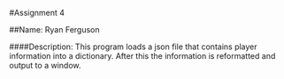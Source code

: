 #Assignment 4

##Name: Ryan Ferguson


####Description: This program loads a json file that contains player information into a dictionary. After this the information is reformatted and output to a window.
